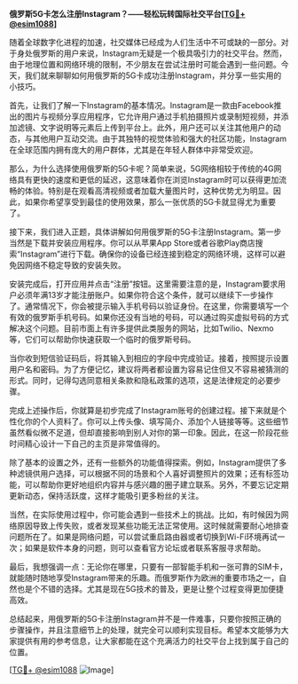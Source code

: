 **俄罗斯5G卡怎么注册Instagram？——轻松玩转国际社交平台[[TG💪+ @esim1088](https://t.me/s/esim1088)]**

随着全球数字化进程的加速，社交媒体已经成为人们生活中不可或缺的一部分。对于身处俄罗斯的用户来说，Instagram无疑是一个极具吸引力的社交平台。然而，由于地理位置和网络环境的限制，不少朋友在尝试注册时可能会遇到一些问题。今天，我们就来聊聊如何用俄罗斯的5G卡成功注册Instagram，并分享一些实用的小技巧。

首先，让我们了解一下Instagram的基本情况。Instagram是一款由Facebook推出的图片与视频分享应用程序，它允许用户通过手机拍摄照片或录制短视频，并添加滤镜、文字说明等元素后上传到平台上。此外，用户还可以关注其他用户的动态，与其他用户互动交流。由于其独特的视觉体验和强大的社区功能，Instagram在全球范围内拥有庞大的用户群体，尤其是在年轻人群体中非常受欢迎。

那么，为什么选择使用俄罗斯的5G卡呢？简单来说，5G网络相较于传统的4G网络具有更快的速度和更低的延迟，这意味着你在浏览Instagram时可以获得更加流畅的体验。特别是在观看高清视频或者加载大量图片时，这种优势尤为明显。因此，如果你希望享受到最佳的使用效果，那么一张优质的5G卡就显得尤为重要了。

接下来，我们进入正题，具体讲解如何用俄罗斯的5G卡注册Instagram。第一步当然是下载并安装应用程序。你可以从苹果App Store或者谷歌Play商店搜索“Instagram”进行下载。确保你的设备已经连接到稳定的网络环境，这样可以避免因网络不稳定导致的安装失败。

安装完成后，打开应用并点击“注册”按钮。这里需要注意的是，Instagram要求用户必须年满13岁才能注册账户。如果你符合这个条件，就可以继续下一步操作了。通常情况下，你会被提示输入手机号码以验证身份。在这里，你需要填写一个有效的俄罗斯手机号码。如果你还没有当地的号码，可以通过购买虚拟号码的方式解决这个问题。目前市面上有许多提供此类服务的网站，比如Twilio、Nexmo等，它们可以帮助你快速获取一个临时的俄罗斯号码。

当你收到短信验证码后，将其输入到相应的字段中完成验证。接着，按照提示设置用户名和密码。为了方便记忆，建议将两者都设置为容易记住但又不容易被猜测的形式。同时，记得勾选同意相关条款和隐私政策的选项，这是法律规定的必要步骤。

完成上述操作后，你就算是初步完成了Instagram账号的创建过程。接下来就是个性化你的个人资料了。你可以上传头像、填写简介、添加个人链接等等。这些细节虽然看似微不足道，但却直接影响到别人对你的第一印象。因此，在这一阶段花些时间精心设计一下自己的主页是非常值得的。

除了基本的设置之外，还有一些额外的功能值得探索。例如，Instagram提供了多种滤镜供用户选择，可以根据不同的场景和个人喜好调整照片的效果；还有标签功能，可以帮助你更好地组织内容并与感兴趣的圈子建立联系。另外，不要忘记定期更新动态，保持活跃度，这样才能吸引更多粉丝的关注。

当然，在实际使用过程中，你可能会遇到一些技术上的挑战。比如，有时候因为网络原因导致上传失败，或者发现某些功能无法正常使用。这时候就需要耐心地排查问题所在了。如果是网络问题，可以尝试重启路由器或者切换到Wi-Fi环境再试一次；如果是软件本身的问题，则可以查看官方论坛或者联系客服寻求帮助。

最后，我想强调一点：无论你在哪里，只要有一部智能手机和一张可靠的SIM卡，就能随时随地享受Instagram带来的乐趣。而俄罗斯作为欧洲的重要市场之一，自然也是个不错的选择。尤其是现在5G技术的普及，更是让整个过程变得更加便捷高效。

总结起来，用俄罗斯的5G卡注册Instagram并不是一件难事，只要你按照正确的步骤操作，并且注意细节上的处理，就完全可以顺利实现目标。希望本文能够为大家提供有用的参考信息，让大家都能在这个充满活力的社交平台上找到属于自己的位置。

[[TG💪+ @esim1088](https://t.me/s/esim1088) ![Image](https://i.postimg.cc/4NQfJmqS/Snipaste-2025-05-13-00-14-12.png)]